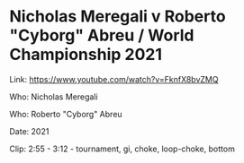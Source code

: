 # Nicholas Meregali v Roberto "Cyborg" Abreu / World Championship 2021

Link: https://www.youtube.com/watch?v=FknfX8bvZMQ

Who: Nicholas Meregali

Who: Roberto "Cyborg" Abreu

Date: 2021

Clip: 2:55 - 3:12 - tournament, gi, choke, loop-choke, bottom
